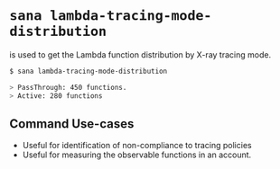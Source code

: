 # `sana lambda-tracing-mode-distribution`

is used to get the Lambda function distribution by X-ray tracing mode.

```sh
$ sana lambda-tracing-mode-distribution

> PassThrough: 450 functions.
> Active: 280 functions
```

## Command Use-cases

- Useful for identification of non-compliance to tracing policies
- Useful for measuring the observable functions in an account.
